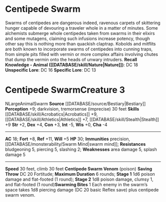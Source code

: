 ﻿---
ac: '18'
alignment: N
all_resistance: null
burrow_speed: null
charisma: '-4'
climb_speed: '30'
constitution: '+3'
creature_ability:
- Centipede Swarm Venom
- Swarming Bites
creature_family: '[[DATABASE/monsterfamily/Centipede|Centipede]]'
dexterity: '+4'
element: null
fly_speed: null
fortitude: '+8'
hardness: null
hp: '30'
id: '78'
immunity:
- precision
- '[[DATABASE/monsterability/Swarm Mind|swarm mind]]'
intelligence: '-5'
land_speed: '30'
language: null
level: '3'
max_speed: '30'
name: Centipede Swarm
perception: '+9'
rarity: Common
reflex: '+11'
resistance:
- bludgeoning 5
- piercing 5
- slashing 2
rus_type_level: null
school: null
sense:
- darkvision
- tremorsense (imprecise) 30 feet
size: Large
skill:
- '[[DATABASE/skill/Acrobatics|Acrobatics]] +9'
- '[[DATABASE/skill/Athletics|Athletics]] +7'
- '[[DATABASE/skill/Stealth|Stealth]] +9'
source: '[[DATABASE/source/Bestiary|Bestiary]]'
speed:
- 30 feet
- climb 30 feet
spell: null
strength: '+2'
strength_req: '2'
strongest_save:
- Reflex
swim_speed: null
trait:
- '[[DATABASE/trait/Animal|Animal]]'
- '[[DATABASE/trait/Swarm|Swarm]]'
type: Creature
vision: Darkvision
weakest_save:
- Will
weakness:
- area damage 5
- splash damage 5
will: '+5'
wisdom: '+0'

---
# Centipede Swarm

Swarms of centipedes are dangerous indeed, ravenous carpets of skittering hunger capable of devouring a traveler whole in a matter of minutes. Some alchemists submerge whole centipedes taken from swarms in their elixirs and some mutagens, claiming such infusions increase potency, though other say this is nothing more than quackish claptrap. Kobolds and mitflits are both known to incorporate swarms of centipedes into cunning traps, from simple pits filled with vermin or more complex affairs involving chutes that dump the vermin onto the heads of unwary intruders.
**Recall Knowledge - Animal ([[DATABASE/skill/Nature|Nature]])**: DC 18
**Unspecific Lore**: DC 16
**Specific Lore**: DC 13

# Centipede Swarm<span class="item-type">Creature 3</span>

<span class="trait-alignment item-trait">N</span><span class="trait-size item-trait">Large</span><span class="item-trait">Animal</span><span class="item-trait">Swarm</span>
**Source** [[DATABASE/source/Bestiary|Bestiary]]
**Perception** +9; darkvision, tremorsense (imprecise) 30 feet
**Skills** [[DATABASE/skill/Acrobatics|Acrobatics]] +9, [[DATABASE/skill/Athletics|Athletics]] +7, [[DATABASE/skill/Stealth|Stealth]] +9
**Str** +2, **Dex** +4, **Con** +3, **Int** -5, **Wis** +0, **Cha** -4

---
**AC** 18; **Fort** +8, **Ref** +11, **Will** +5
**HP** 30; **Immunities** precision, [[DATABASE/monsterability/Swarm Mind|swarm mind]];
 **Resistances** bludgeoning 5, piercing 5, slashing 2; **Weaknesses** area damage 5, splash damage 5

---
**Speed** 30 feet, climb 30 feet
<span class="in-box-ability">**Centipede Swarm Venom** (poison) **Saving Throw** DC 20 Fortitude; **Maximum Duration** 6 rounds; **Stage 1** 1d6 poison damage and flat-footed (1 round); **Stage 2** 1d8 poison damage, clumsy 1, and flat-footed (1 round)</span><span class="in-box-ability">**Swarming Bites** <span class="action-icon">1</span> Each enemy in the swarm’s space takes 1d8 piercing damage (DC 20 basic Reflex save) plus centipede swarm venom.</span>